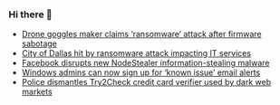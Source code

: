 ### Hi there 👋

<!--START_SECTION:feed-->
* [Drone goggles maker claims ‘ransomware’ attack after firmware sabotage](https://www.bleepingcomputer.com/news/technology/drone-goggles-maker-claims-ransomware-attack-after-firmware-sabotage/)
* [City of Dallas hit by ransomware attack impacting IT services](https://www.bleepingcomputer.com/news/security/city-of-dallas-hit-by-ransomware-attack-impacting-it-services/)
* [Facebook disrupts new NodeStealer information-stealing malware](https://www.bleepingcomputer.com/news/security/facebook-disrupts-new-nodestealer-information-stealing-malware/)
* [Windows admins can now sign up for ‘known issue’ email alerts](https://www.bleepingcomputer.com/news/microsoft/windows-admins-can-now-sign-up-for-known-issue-email-alerts/)
* [Police dismantles Try2Check credit card verifier used by dark web markets](https://www.bleepingcomputer.com/news/security/police-dismantles-try2check-credit-card-verifier-used-by-dark-web-markets/)
<!--END_SECTION:feed-->

<!--
**frankenk/frankenk** is a ✨ _special_ ✨ repository because its `README.md` (this file) appears on your GitHub profile.

Here are some ideas to get you started:

- 🔭 I’m currently working on ...
- 🌱 I’m currently learning ...
- 👯 I’m looking to collaborate on ...
- 🤔 I’m looking for help with ...
- 💬 Ask me about ...
- 📫 How to reach me: ...
- 😄 Pronouns: ...
- ⚡ Fun fact: ...
-->



